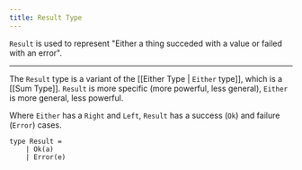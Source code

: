 ```yaml
---
title: Result Type
---
```


`Result` is used to represent "Either a thing succeded with a value or failed with an error".

---

The `Result` type is a variant of the [[Either Type | `Either` type]], which is a [[Sum Type]]. `Result` is more specific (more powerful, less general), `Either` is more general, less powerful. 

Where `Either` has a `Right` and `Left`, `Result` has a success (`Ok`) and failure (`Error`) cases.

```
type Result =
	| Ok(a)
	| Error(e)
```

